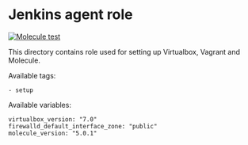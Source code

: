 # Jenkins agent role

[![Molecule test](https://github.com/Android60-projects/ansible-role-virtualbox-molecule/actions/workflows/molecule.yml/badge.svg?branch=main)](https://github.com/Android60-projects/ansible-role-virtualbox-molecule/actions/workflows/molecule.yml)

This directory contains role used for setting up Virtualbox, Vagrant and Molecule.

Available tags:
```
- setup
```

Available variables:
```
virtualbox_version: "7.0"
firewalld_default_interface_zone: "public"
molecule_version: "5.0.1"
```